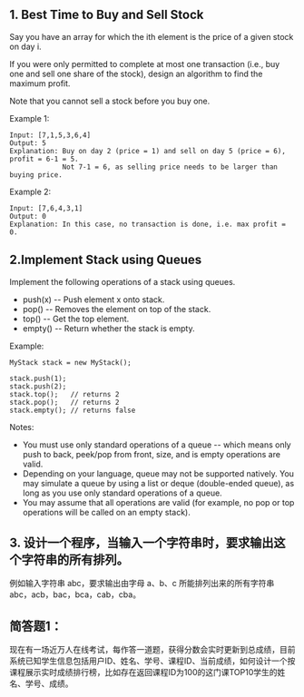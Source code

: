 ## 1. Best Time to Buy and Sell Stock

Say you have an array for which the ith element is the price of a given stock on day i.

If you were only permitted to complete at most one transaction (i.e., buy one and sell one share of the stock), design an algorithm to find the maximum profit.

Note that you cannot sell a stock before you buy one.

Example 1:
```
Input: [7,1,5,3,6,4]
Output: 5
Explanation: Buy on day 2 (price = 1) and sell on day 5 (price = 6), profit = 6-1 = 5.
             Not 7-1 = 6, as selling price needs to be larger than buying price.
```

Example 2:
```
Input: [7,6,4,3,1]
Output: 0
Explanation: In this case, no transaction is done, i.e. max profit = 0.
```

## 2.Implement Stack using Queues

Implement the following operations of a stack using queues.

- push(x) -- Push element x onto stack.
- pop() -- Removes the element on top of the stack.
- top() -- Get the top element.
- empty() -- Return whether the stack is empty.


Example:

```
MyStack stack = new MyStack();

stack.push(1);
stack.push(2);  
stack.top();   // returns 2
stack.pop();   // returns 2
stack.empty(); // returns false
```

Notes:

- You must use only standard operations of a queue -- which means only push to back, peek/pop from front, size, and is empty operations are valid.
- Depending on your language, queue may not be supported natively. You may simulate a queue by using a list or deque (double-ended queue), as long as you use only standard operations of a queue.
- You may assume that all operations are valid (for example, no pop or top operations will be called on an empty stack).


## 3. 设计一个程序，当输入一个字符串时，要求输出这个字符串的所有排列。

例如输入字符串 abc，要求输出由字母 a、b、c 所能排列出来的所有字符串 abc，acb，bac，bca，cab，cba。

## 简答题1：

现在有一场近万人在线考试，每作答一道题，获得分数会实时更新到总成绩，目前系统已知学生信息包括用户ID、姓名、学号、课程ID、当前成绩，如何设计一个按课程展示实时成绩排行榜，比如存在返回课程ID为100的这门课TOP10学生的姓名、学号、成绩。